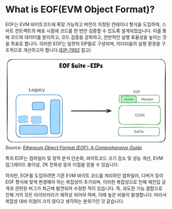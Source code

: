 # What is EOF(EVM Object Format)?

EOF는 EVM 바이트코드에 확장 가능하고 버전이 지정된 컨테이너 형식을 도입하며, 스마트 컨트랙트의 배포 시점에 코드를 한 번만 검증할 수 있도록 설계되었습니다. 이를 통해 코드와 데이터를 분리하고, 코드 검증을 강화하고, 전반적인 실행 효율성을 높이는 것을 목표로 합니다. 이러한 EOF는 일련의 EIP들로 구성되며, 이더리움의 실행 환경을 구조적으로 개선하고자 합니다.([EIP-7692](https://eips.ethereum.org/EIPS/eip-7692) 참고)

![EOF Overview](./img/EOF.png)
*Source: [Ethereum Object Format (EOF): A Comprehensive Guide](https://medium.com/@ankitacode11/ethereum-object-format-eof-a-comprehensive-guide-3431ae9a05de)*

특히 EOF는 컴파일러 및 정적 분석 단순화, 바이트코드 크기 감소 및 성능 개선, EVM 업그레이드 용이성, ZK 친화성 등의 이점을 얻을 수 있습니다.

하지만, EOF를 도입하려면 기존 EVM 바이트 코드를 처리하던 컴파일러, 디버거 등이 EOF 형식에 맞게 변경해야 하는 복잡성이 추가되며, 이러한 복잡성으로 인해 재진입 공격과 관련된 버그가 최근에 발견되어 수정한 적이 있습니다. 즉, 과도한 기능 결합으로 인해 거의 모든 라이브러리가 재작성 되어야 하며, 이때 높은 비용이 발생합니다. 따라서 복잡성 대비 이점이 크지 않다고 생각하는 분위기인 것 같습니다.
